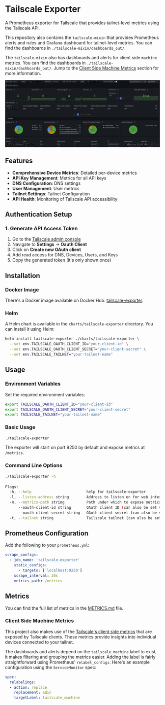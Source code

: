 # Tailscale Exporter

A Prometheus exporter for Tailscale that provides tailnet-level metrics using the Tailscale API.

This repository also contains the `tailscale-mixin` that provides Prometheus alerts and rules and Grafana dashboard for tailnet-level metrics. You can find the dashboards in `./tailscale-mixin/dashboards_out/`.

The `tailscale-mixin` also has dashboards and alerts for client side `machine` metrics. You can find the dashboards in `./tailscale-mixin/dashboards_out/`. Jump to the [Client Side Machine Metrics](#client-side-machine-metrics) section for more information.

![Grafana Dashboard](./docs/images/grafana-overview-1.png)

## Features

- **Comprehensive Device Metrics**: Detailed per-device metrics
- **API Key Management**: Metrics for all API keys
- **DNS Configuration**: DNS settings
- **User Management**: User metrics
- **Tailnet Settings**: Tailnet Configuration
- **API Health**: Monitoring of Tailscale API accessibility

## Authentication Setup

### 1. Generate API Access Token

1. Go to the [Tailscale admin console](https://login.tailscale.com/admin/settings/keys)
2. Navigate to **Settings** → **Oauth Client**
3. Click on **Create new OAuth client**
4. Add read access for DNS, Devices, Users, and Keys
5. Copy the generated token (it's only shown once)

## Installation

### Docker Image

There's a Docker image available on Docker Hub: [tailscale-exporter](https://hub.docker.com/r/adinhodovic/tailscale-exporter).

### Helm

A Helm chart is available in the `charts/tailscale-exporter` directory. You can install it using Helm:

```bash
helm install tailscale-exporter ./charts/tailscale-exporter \
  --set env.TAILSCALE_OAUTH_CLIENT_ID="your-client-id" \
  --set env.TAILSCALE_OAUTH_CLIENT_SECRET="your-client-secret" \
  --set env.TAILSCALE_TAILNET="your-tailnet-name"
```

## Usage

### Environment Variables

Set the required environment variables:

```bash
export TAILSCALE_OAUTH_CLIENT_ID="your-client-id"
export TAILSCALE_OAUTH_CLIENT_SECRET="your-client-secret"
export TAILSCALE_TAILNET="your-tailnet-name"
```

### Basic Usage

```bash
./tailscale-exporter
```

The exporter will start on port 9250 by default and expose metrics at `/metrics`.

### Command Line Options

```bash
./tailscale-exporter -h

Flags:
  -h, --help                         help for tailscale-exporter
  -l, --listen-address string        Address to listen on for web interface and telemetry (default ":9250")
  -m, --metrics-path string          Path under which to expose metrics (default "/metrics")
      --oauth-client-id string       OAuth client ID (can also be set via TAILSCALE_OAUTH_CLIENT_ID environment variable)
      --oauth-client-secret string   OAuth client secret (can also be set via TAILSCALE_OAUTH_CLIENT_SECRET environment variable)
  -t, --tailnet string               Tailscale tailnet (can also be set via TAILSCALE_TAILNET environment variable)
```


## Prometheus Configuration

Add the following to your `prometheus.yml`:

```yaml
scrape_configs:
  - job_name: 'tailscale-exporter'
    static_configs:
      - targets: ['localhost:9250']
    scrape_interval: 30s
    metrics_path: /metrics
```

## Metrics

You can find the full list of metrics in the [METRICS.md](./docs/METRICS.md) file.

### Client Side Machine Metrics

This project also makes use of the [Tailscale's client side metrics](https://tailscale.com/kb/1211/client-metrics/) that are exposed by Tailscale clients. These metrics provide insights into individual devices connected to your tailnet.

The dashboards and alerts depend on the `tailscale_machine` label to exist, it makes filtering and grouping the metrics easier. Adding the label is fairly straightforward using Prometheus' `relabel_configs`. Here's an example configuration using the `ServiceMonitor` spec:

```yaml
spec:
  relabelings:
  - action: replace
    replacement: adin
    targetLabel: tailscale_machine
```
